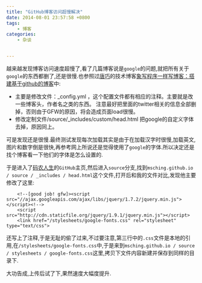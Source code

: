 ```yaml
---
title: "GitHub博客访问超慢解决"
date: 2014-08-01 23:57:58 +0800
tags: 
    - 博客
categories:
    - 杂谈


---
```


越来越发现博客访问速度超慢了,看了几篇博客说是`google`的问题,就把所有关于`google`的东西都删了,还是很慢.也参照过[唐巧](http://blog.devtang.com/)的技术博客[象写程序一样写博客：搭建基于github的博客](http://blog.devtang.com/blog/2012/02/10/setup-blog-based-on-github/)中:

* 主要是修改文件：_config.yml ，这个配置文件都有相应的注释。主要就是改一些博客头，作者名之类的东西。 注意最好把里面的twitter相关的信息全部删掉，否则由于GFW的原因，将会造成页面load很慢。
* 修改定制文件/source/_includes/custom/head.html 把google的自定义字体去掉，原因同上。
<!--more-->

可是发现还是很慢.最终测试发现每次加载其实是由于在加载汉字时很慢,加载英文,图片和数字倒是很快,再参考网上所说还是觉得使用了`google`的字体.所以决定还是找个博客看一下他们的字体是怎么设置的.

于是进入了[码农人生](http://msching.github.io)的`GitHub`主页,然后进入`source`分支,找到`msching.github.io / source / _includes / head.html`这个文件,打开后和我的文件对比,发现他主要修改了这里:

		<!--[good job! gfw]><script src="//ajax.googleapis.com/ajax/libs/jquery/1.7.2/jquery.min.js"></script><!-->
		<script src="http://cdn.staticfile.org/jquery/1.9.1/jquery.min.js"></script>
		<link href="/stylesheets/google-fonts.css" rel="stylesheet" type="text/css">

还写上了注释,于是无耻的偷了过来,不过要注意,第三行中的`.css`文件是本地的引用,在`/stylesheets/google-fonts.css`中,于是来到`msching.github.io / source / stylesheets / google-fonts.css`这里,拷贝下文件内容新建并保存到同样的目录下.

大功告成,上传后试了下,果然速度大幅度提升.